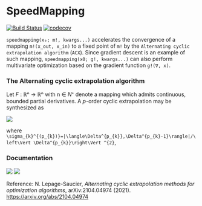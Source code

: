 # SpeedMapping

[![Build Status](https://github.com/NicolasL-S/SpeedMapping.jl/workflows/CI/badge.svg)](https://github.com/NicolasL-S/SpeedMapping.jl/actions)
[![codecov](https://codecov.io/gh/NicolasL-S/SpeedMapping.jl/branch/main/graph/badge.svg?token=UKzBbD3WeQ)](https://codecov.io/gh/NicolasL-S/SpeedMapping.jl)

`speedmapping(x₀; m!, kwargs...)` accelerates the convergence of a mapping `m!(x_out, x_in)` to a fixed point of `m!` by the `Alternating cyclic extrapolation algorithm` (`ACX`). Since gradient descent is an example of such mapping, `speedmapping(x0; g!, kwargs...)` can also perform multivariate optimization based on the gradient function `g!(∇, x)`.

### The Alternating cyclic extrapolation algorithm

Let *F* : ℝⁿ → ℝⁿ with n ∈ *N*⁺ denote a mapping which admits continuous, bounded partial derivatives. A  *p*-order cyclic extrapolation may be synthesized as

<img src="https://github.com/NicolasL-S/SpeedMapping.jl/blob/main/Extra.svg">

where `\sigma_{k}^{(p_{k})}=|\langle\Delta^{p_{k}},\Delta^{p_{k}-1}\rangle|/\left\Vert \Delta^{p_{k}}\right\Vert ^{2}`, 

### Documentation

[![](https://img.shields.io/badge/docs-stable-blue.svg)](https://USER_NAME.github.io/PACKAGE_NAME.jl/stable)
[![](https://img.shields.io/badge/docs-dev-blue.svg)](https://USER_NAME.github.io/PACKAGE_NAME.jl/dev)

Reference:
N. Lepage-Saucier, _Alternating cyclic extrapolation methods for optimization algorithms_, arXiv:2104.04974 (2021). https://arxiv.org/abs/2104.04974

